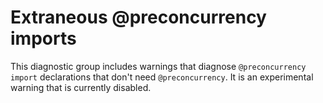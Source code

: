 # Extraneous @preconcurrency imports


This diagnostic group includes warnings that diagnose `@preconcurrency import`
declarations that don't need `@preconcurrency`. It is an experimental warning
that is currently disabled.
